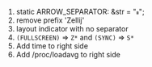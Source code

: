 1. static ARROW_SEPARATOR: &str = "";
2. remove prefix 'Zellij'
3. layout indicator with no separator
4. `(FULLSCREEN)` => `Z*` and `(SYNC)` => `S*`
5. Add time to right side
6. Add /proc/loadavg to right side
